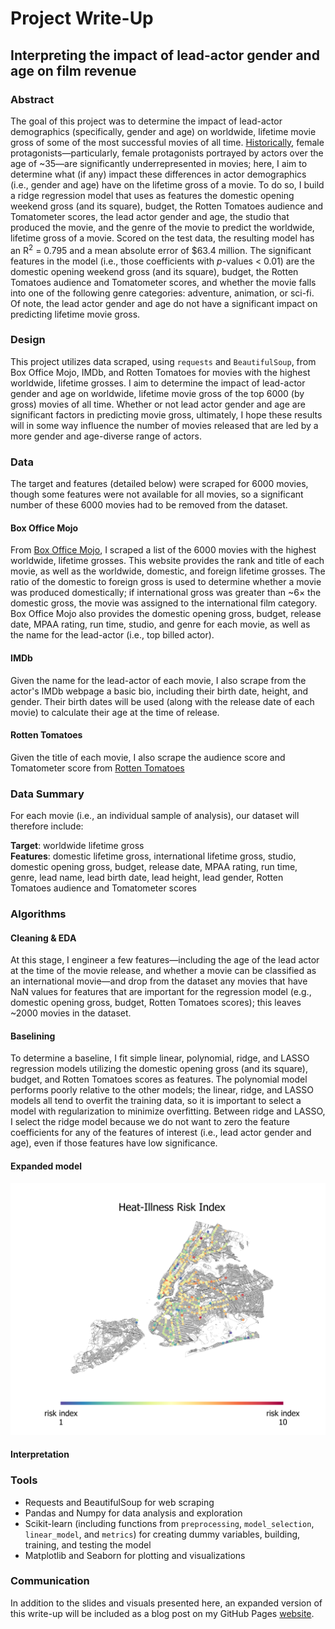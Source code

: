 # Project Write-Up
## Interpreting the impact of lead-actor gender and age on film revenue


### Abstract

The goal of this project was to determine the impact of lead-actor demographics (specifically, gender and age) on worldwide, lifetime movie gross of some of the most successful movies of all time. [Historically](https://womenintvfilm.sdsu.edu/research/), female protagonists&mdash;particularly, female protagonists portrayed by actors over the age of ~35&mdash;are significantly underrepresented in movies; here, I aim to determine what (if any) impact these differences in actor demographics (i.e., gender and age) have on the lifetime gross of a movie. To do so, I build a ridge regression model that uses as features the domestic opening weekend gross (and its square), budget, the Rotten Tomatoes audience and Tomatometer scores, the lead actor gender and age, the studio that produced the movie, and the genre of the movie to predict the worldwide, lifetime gross of a movie. Scored on the test data, the resulting model has an R<sup>2</sup> = 0.795 and a mean absolute error of $63.4 million. The significant features in the model (i.e., those coefficients with _p_-values < 0.01) are the domestic opening weekend gross (and its square), budget, the Rotten Tomatoes audience and Tomatometer scores, and whether the movie falls into one of the following genre categories: adventure, animation, or sci-fi. Of note, the lead actor gender and age do not have a significant impact on predicting lifetime movie gross.


### Design

This project utilizes data scraped, using `requests` and `BeautifulSoup`, from Box Office Mojo, IMDb, and Rotten Tomatoes for movies with the highest worldwide, lifetime grosses. I aim to determine the impact of lead-actor gender and age on worldwide, lifetime movie gross of the top 6000 (by gross) movies of all time. Whether or not lead actor gender and age are significant factors in predicting movie gross, ultimately, I hope these results will in some way influence the number of movies released that are led by a more gender and age-diverse range of actors.


### Data
The target and features (detailed below) were scraped for 6000 movies, though some features were not available for all movies, so a significant number of these 6000 movies had to be removed from the dataset.

#### Box Office Mojo
From [Box Office Mojo](https://www.boxofficemojo.com/chart/ww_top_lifetime_gross/?offset=0), I scraped a list of the 6000 movies with the highest worldwide, lifetime grosses. This website provides the rank and title of each movie, as well as the worldwide, domestic, and foreign lifetime grosses. The ratio of the domestic to foreign gross is used to determine whether a movie was produced domestically; if international gross was greater than ~6&times; the domestic gross, the movie was assigned to the international film category. Box Office Mojo also provides the domestic opening gross, budget, release date, MPAA rating, run time, studio, and genre for each movie, as well as the name for the lead-actor (i.e., top billed actor).

#### IMDb
Given the name for the lead-actor of each movie, I also scrape from the actor's IMDb webpage a basic bio, including their birth date, height, and gender. Their birth dates will be used (along with the release date of each movie) to calculate their age at the time of release.

#### Rotten Tomatoes
Given the title of each movie, I also scrape the audience score and Tomatometer score from [Rotten Tomatoes](https://www.rottentomatoes.com)

### Data Summary
For each movie (i.e., an individual sample of analysis), our dataset will therefore include:

**Target**: worldwide lifetime gross <br>
**Features**: domestic lifetime gross, international lifetime gross, studio, domestic opening gross, budget, release date, MPAA rating, run time, genre, lead name, lead birth date, lead height, lead gender, Rotten Tomatoes audience and Tomatometer scores


### Algorithms

#### Cleaning & EDA
At this stage, I engineer a few features&mdash;including the age of the lead actor at the time of the movie release, and whether a movie can be classified as an international movie&mdash;and drop from the dataset any movies that have NaN values for features that are important for the regression model (e.g., domestic opening gross, budget, Rotten Tomatoes scores); this leaves ~2000 movies in the dataset.

#### Baselining
To determine a baseline, I fit simple linear, polynomial, ridge, and LASSO regression models utilizing the domestic opening gross (and its square), budget, and Rotten Tomatoes scores as features. The polynomial model performs poorly relative to the other models; the linear, ridge, and LASSO models all tend to overfit the training data, so it is important to select a model with regularization to minimize overfitting. Between ridge and LASSO, I select the ridge model because we do not want to zero the feature coefficients for any of the features of interest (i.e., lead actor gender and age), even if those features have low significance.


#### Expanded model

<p align="center">
<img src="https://github.com/hmlewis-astro/mta_analysis/blob/main/heat_data/data/output/analysis_out/final/plots/new-york-station-risk-index.png" width="600" />
</p>

#### Interpretation


### Tools
- Requests and BeautifulSoup for web scraping
- Pandas and Numpy for data analysis and exploration
- Scikit-learn (including functions from `preprocessing`, `model_selection`, `linear_model`, and `metrics`) for creating dummy variables, building, training, and testing the model
- Matplotlib and Seaborn for plotting and visualizations

### Communication

In addition to the slides and visuals presented here, an expanded version of this write-up will be included as a blog post on my GitHub Pages [website](https://hmlewis-astro.github.io/).
